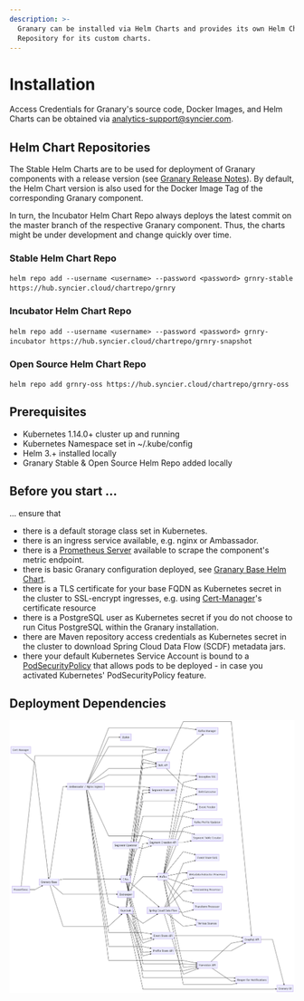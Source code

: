 ```yaml
---
description: >-
  Granary can be installed via Helm Charts and provides its own Helm Chart
  Repository for its custom charts.
---
```


# Installation

Access Credentials for Granary's source code, Docker Images, and Helm Charts can be obtained via analytics-support@syncier.com.

## Helm Chart Repositories

The Stable Helm Charts are to be used for deployment of Granary components with a release version \(see [Granary Release Notes](../granary-release-notes/)\). By default, the Helm Chart version is also used for the Docker Image Tag of the corresponding Granary component.

In turn, the Incubator Helm Chart Repo always deploys the latest commit on the master branch of the respective Granary component. Thus, the charts might be under development and change quickly over time.

### Stable Helm Chart Repo

`helm repo add --username <username> --password <password> grnry-stable https://hub.syncier.cloud/chartrepo/grnry`

### Incubator Helm Chart Repo

`helm repo add --username <username> --password <password> grnry-incubator https://hub.syncier.cloud/chartrepo/grnry-snapshot`

### Open Source Helm Chart Repo

`helm repo add grnry-oss https://hub.syncier.cloud/chartrepo/grnry-oss`

## Prerequisites

* Kubernetes 1.14.0+ cluster up and running 
* Kubernetes Namespace set in ~/.kube/config 
* Helm 3.+ installed locally
* Granary Stable & Open Source Helm Repo added locally

## Before you start ...

... ensure that

* there is a default storage class set in Kubernetes.
* there is an ingress service available, e.g. nginx or Ambassador.
* there is a [Prometheus Server](https://prometheus.io/) available to scrape the component's metric endpoint.
* there is basic Granary configuration deployed, see [Granary Base Helm Chart](https://github.com/syncier/grnry-base-deployment/tree/master/helm).
* there is a TLS certificate for your base FQDN as Kubernetes secret in the cluster to SSL-encrypt ingresses, e.g. using [Cert-Manager](https://docs.cert-manager.io/en/latest/)'s certificate resource
* there is a PostgreSQL user as Kubernetes secret if you do not choose to run Citus PostgreSQL within the Granary installation.
* there are Maven repository access credentials as Kubernetes secret in the cluster to download Spring Cloud Data Flow \(SCDF\) metadata jars.
* there your default Kubernetes Service Account is bound to a [PodSecurityPolicy](https://kubernetes.io/docs/concepts/policy/pod-security-policy/) that allows pods to be deployed - in case you activated Kubernetes' PodSecurityPolicy feature.

## Deployment Dependencies

![](../../.gitbook/assets/deployment.png)


